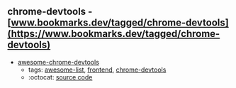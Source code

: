 chrome-devtools - [www.bookmarks.dev/tagged/chrome-devtools](https://www.bookmarks.dev/tagged/chrome-devtools)
---
* [awesome-chrome-devtools](https://github.com/ChromeDevTools/awesome-chrome-devtools#readme)
    * tags: [awesome-list](../tagged/awesome-list.md), [frontend](../tagged/frontend.md), [chrome-devtools](../tagged/chrome-devtools.md)
    * :octocat: [source code](https://github.com/ChromeDevTools/awesome-chrome-devtools#readme)
